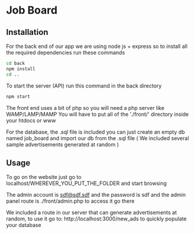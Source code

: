 # Job Board



## Installation

For the back end of our app we are using node js + express so to install all the required dependencies
run these commands

```bash
cd back
npm install
cd ..
```

To start the server (API) run this command in the back directory

```bash
npm start
```

The front end uses a bit of php so you will need a php server like WAMP/LAMP/MAMP
You will have to put all of the './front/' directory inside your htdocs or www

For the database, the .sql file is included you can just create an empty db named job_board and import our db from the .sql file
( We included several sample advertisements generated at random )

## Usage

To go on the website just go to localhost/WHEREVER_YOU_PUT_THE_FOLDER and start browsing

The admin account is sdf@sdf.sdf and the password is sdf and the admin panel route is ./front/admin.php to access it go there

We included a route in our server that can generate advertisements at random, to use it go to: http://localhost:3000/new_ads to quickly populate your database
